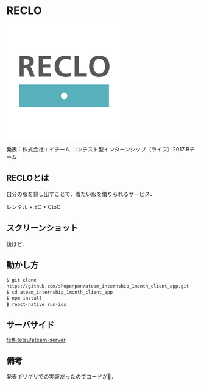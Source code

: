 # RECLO

<img src="https://github.com/shoponpon/ateam_internship_1month_client_app/blob/master/icon.png" width="300" height="300"/>

発表：株式会社エイチーム コンテスト型インターンシップ（ライフ）2017 Bチーム

## RECLOとは
自分の服を貸し出すことで，着たい服を借りられるサービス．

レンタル × EC × CtoC

## スクリーンショット
後ほど．

## 動かし方
```
$ git clone https://github.com/shoponpon/ateam_internship_1month_client_app.git
$ cd ateam_internship_1month_client_app
$ npm install
$ react-native run-ios
```

## サーバサイド
[feff-tetsu/ateam-server](https://github.com/feff-tetsu/ateam-server)

## 備考
発表ギリギリでの実装だったのでコードが💩．
